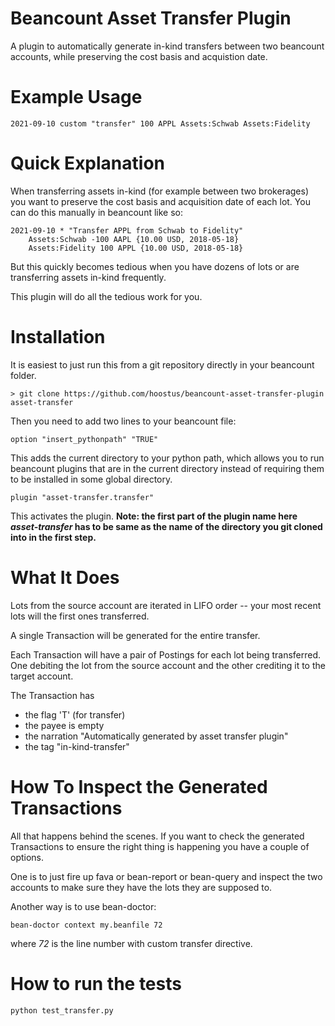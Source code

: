 # Beancount Asset Transfer Plugin

A plugin to automatically generate in-kind transfers between two beancount accounts,
while preserving the cost basis and acquistion date.

# Example Usage

```
2021-09-10 custom "transfer" 100 APPL Assets:Schwab Assets:Fidelity
```

# Quick Explanation

When transferring assets in-kind (for example between two brokerages) you want to preserve
the cost basis and acquisition date of each lot. You can do this manually in beancount like so:

```
2021-09-10 * "Transfer APPL from Schwab to Fidelity"
    Assets:Schwab -100 AAPL {10.00 USD, 2018-05-18}
    Assets:Fidelity 100 APPL {10.00 USD, 2018-05-18}
```

But this quickly becomes tedious when you have dozens of lots or are transferring assets
in-kind frequently.

This plugin will do all the tedious work for you.

# Installation

It is easiest to just run this from a git repository directly in your beancount folder.

```
> git clone https://github.com/hoostus/beancount-asset-transfer-plugin asset-transfer
```

Then you need to add two lines to your beancount file:

```
option "insert_pythonpath" "TRUE"
```

This adds the current directory to your python path, which allows you
to run beancount plugins that are in the current directory instead of
requiring them to be installed in some global directory.

```
plugin "asset-transfer.transfer"
```

This activates the plugin. **Note: the first part of the plugin name here *asset-transfer*
has to be same as the name of the directory you git cloned into in the first step.** 

# What It Does

Lots from the source account are iterated in LIFO order -- your most recent lots will
the first ones transferred.

A single Transaction will be generated for the entire transfer.

Each Transaction will have a pair of Postings for each lot being transferred.
One debiting the lot from the source account and the other crediting it to the target account.

The Transaction has
* the flag 'T' (for transfer)
* the payee is empty
* the narration "Automatically generated by asset transfer plugin"
* the tag "in-kind-transfer"

# How To Inspect the Generated Transactions

All that happens behind the scenes. If you want to check the generated Transactions
to ensure the right thing is happening you have a couple of options.

One is to just fire up fava or bean-report or bean-query and inspect the two accounts
to make sure they have the lots they are supposed to.

Another way is to use bean-doctor:

```
bean-doctor context my.beanfile 72
```

where *72* is the line number with custom transfer directive.

# How to run the tests

```
python test_transfer.py
```
